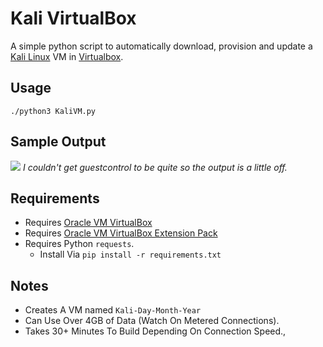 # Kali VirtualBox

A simple python script to automatically download, provision and update a [Kali Linux](https://www.kali.org/) VM in [Virtualbox](https://www.virtualbox.org/).

## Usage
`./python3 KaliVM.py`

## Sample Output
![](https://jerrygamblin.com/wp-content/uploads/2019/07/Screen-Shot-2019-07-08-at-9.13.40-AM.png)
_I couldn't get guestcontrol to be quite so the output is a little off._

## Requirements
*   Requires [Oracle VM VirtualBox](https://www.virtualbox.org/)
*   Requires [Oracle VM VirtualBox Extension Pack](https://www.virtualbox.org/wiki/Downloads)
*   Requires Python `requests`.
    -   Install Via `pip install -r requirements.txt`

## Notes
*   Creates A VM named `Kali-Day-Month-Year`
*   Can Use Over 4GB of Data (Watch On Metered Connections).
*   Takes 30+ Minutes To Build Depending On Connection Speed.,
